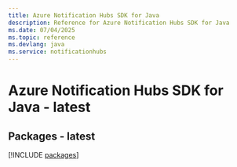 ```yaml
---
title: Azure Notification Hubs SDK for Java
description: Reference for Azure Notification Hubs SDK for Java
ms.date: 07/04/2025
ms.topic: reference
ms.devlang: java
ms.service: notificationhubs
---
```

# Azure Notification Hubs SDK for Java - latest
## Packages - latest
[!INCLUDE [packages](notification-hubs-index.md)]